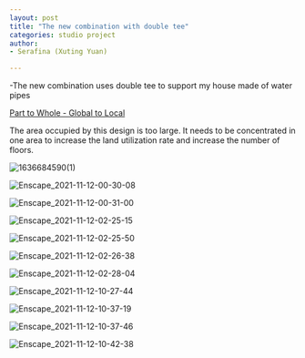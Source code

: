 ```yaml
---
layout: post
title: "The new combination with double tee"
categories: studio project
author:
- Serafina (Xuting Yuan)

---
```


-The new combination uses double tee to support my house made of water pipes

[Part to Whole - Global to Local](http://keanmgc.github.io/2021fall3yr-studio/)


The area occupied by this design is too large. It needs to be concentrated in one area to increase the land utilization rate and increase the number of floors.

![1636684590(1)](https://user-images.githubusercontent.com/90553458/144140010-bbb69df1-3c2a-42d9-ad88-fa4d5f6194f0.jpg)

![Enscape_2021-11-12-00-30-08](https://user-images.githubusercontent.com/90553458/144140025-59ef0ccd-ae3d-46c9-a1b9-e04225c43aaa.png)

![Enscape_2021-11-12-00-31-00](https://user-images.githubusercontent.com/90553458/144140037-d43eafc5-05f6-4396-bb63-e69162bcc696.png)

![Enscape_2021-11-12-02-25-15](https://user-images.githubusercontent.com/90553458/144140045-bce7b5fa-3e10-4945-84d8-04564afe98bd.png)

![Enscape_2021-11-12-02-25-50](https://user-images.githubusercontent.com/90553458/144140050-be54f5c1-3fc3-4fbf-a94d-5616ad880d0f.png)

![Enscape_2021-11-12-02-26-38](https://user-images.githubusercontent.com/90553458/144140055-ace08813-ddb4-4b27-b694-5d965f3ca1f0.png)

![Enscape_2021-11-12-02-28-04](https://user-images.githubusercontent.com/90553458/144140067-6048ef30-fd1b-4630-9cb3-7ccbd49cfe1c.png)

![Enscape_2021-11-12-10-27-44](https://user-images.githubusercontent.com/90553458/144140079-9e673b2a-777f-4c8c-bb48-d5172aff9408.png)

![Enscape_2021-11-12-10-37-19](https://user-images.githubusercontent.com/90553458/144140083-9c80cf85-3f20-4768-8f6c-b43c2a5881dc.png)

![Enscape_2021-11-12-10-37-46](https://user-images.githubusercontent.com/90553458/144140096-963c911c-d66d-413b-8180-607fe54d619c.png)

![Enscape_2021-11-12-10-42-38](https://user-images.githubusercontent.com/90553458/144140100-d3472d6b-0316-431c-b36a-d2e5d2fc1dce.png)





